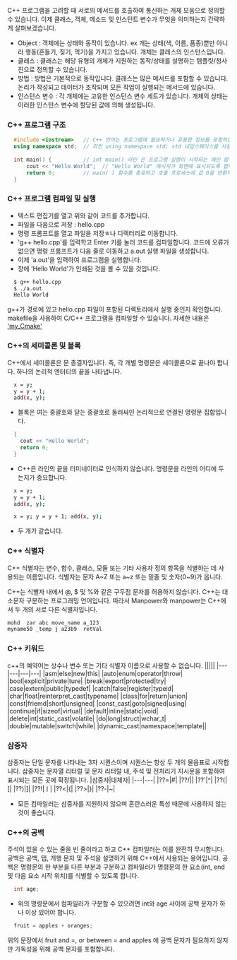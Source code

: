C++ 프로그램을 고려할 때 서로의 메서드를 호출하여 통신하는 개체 모음으로 정의할 수 있습니다. 이제 클래스, 객체, 메소드 및 인스턴트 변수가 무엇을 의미하는지 간략하게 살펴보겠습니다.

- Object : 객체에는 상태와 동작이 있습니다. ex 개는 상태(색, 이름, 품종)뿐만 아니라 행동(흔들기, 짖기, 먹기)을 가지고 있습니다. 개체는 클래스의 인스턴스입니다.
- 클래스 : 클래스는 해당 유형의 개체가 지원하는 동작/상태를 설명하는 템플릿/청사진으로 정의할 수 있습니다.
- 방법 : 방법은 기본적으로 동작입니다. 클래스는 많은 메서드를 포함할 수 있습니다. 논리가 작성되고 데이터가 조작되며 모든 작업이 실행되는 메서드에 있습니다.
- 인스턴스 변수 : 각 개체에는 고유한 인스턴스 변수 세트가 있습니다. 개체의 상태는 이러한 인스턴스 변수에 할당된 값에 의해 생성됩니다.

### C++ 프로그램 구조
```cpp
  #include <iostream>   // C++ 언어는 프로그램에 필요하거나 유용한 정보를 포함하는 여러 헤더를 정의합니다.
  using namespace std;  // 라인 using namespace std; std 네임스페이스를 사용하도록 컴파일러에 지시합니다.
  
  int main() {          // int main() 라인 은 프로그램 실행이 시작되는 메인 함수입니다.
      cout << "Hello World";  // "Hello World" 메시지가 화면에 표시되도록 합니다.
      return 0;         // main( ) 함수를 종료하고 호출 프로세스에 값 0을 반환하도록 합니다.
  }
```
### C++ 프로그램 컴파일 및 실행
- 텍스트 편집기를 열고 위와 같이 코드를 추가합니다.
- 파일을 다음으로 저장 : hello.cpp
- 명령 프롬프트를 열고 파일을 저장ㅎ나 디렉터리로 이동합니다.
- 'g++ hello.cpp'를 입력학고 Enter 키를 눌러 코드를 컴파일합니다. 코드에 오류가 없으면 명령 프롬프트가 다음 줄로 이동하고 a.out 실행 파일을 생성합니다.
- 이제 'a.out'을 입력하여 프로그램을 실행합니다.
- 창에 'Hello World'가 인쇄된 것을 볼 수 있을 것입니다.
```bash
  $ g++ hello.cpp
  $ ./a.out
  Hello World
```
g++가 경로에 있고 hello.cpp 파일이 포함된 디렉토리에서 실행 중인지 확인합니다.
makefile을 사용하여 C/C++ 프로그램을 컴파일할 수 있습니다. 자세한 내용은 ['my_Cmake'](https://github.com/book111kr/my_Cmake)

### C++의 세미콜론 및 블록
C++에서 세미콜론은 문 종결자입니다. 즉, 각 개별 명령문은 세미콜론으로 끝나야 합니다. 하나의 논리적 엔터티의 끝을 나타냅니다.
```bash
  x = y;
  y = y + 1;
  add(x, y);
```
- 블록은 여는 중괄호와 닫는 중괄호로 둘러싸인 논리적으로 연결된 명령문 집합입니다.
```cpp
  {
    cout << "Hello World";
    return 0;
  }
```
- C++은 라인의 끝을 터미네이터로 인식하지 않습니다. 명령문을 라인의 어디에 두는지가 중요합니다.
```bash
  x = y;
  y = y + 1;
  add(x, y);
```
```bash
  x = y; y = y + 1; add(x, y);
```
- 두 개가 같습니다.
### C++ 식별자
C++ 식별자는 변수, 함수, 클래스, 모듈 또는 기타 사용자 정의 항목을 식별하는 데 사용되는 이름입니다.
식별자는 문자 A~Z 또는 a~z 또는 밑줄 및 숫자(0~9)가 옵니다.

C++는 식별자 내에서 @, $ 및 %와 같은 구두점 문자를 허용하지 않습니다. C++는 대소문자 구분하는 프로그래밍 언어입니다.
따라서 Manpower와 manpower는 C++에서 두 개의 서로 다른 식별자입니다.
```bash
mohd  zar abc move_name a_123
myname50 _temp j a23b9  retVal
```
### C++ 키워드
c++의 예약어는 상수나 변수 또는 기타 식별자 이름으로 사용할 수 없습니다.
|||||
|---|---|---|---|
|asm|else|new|this|
|auto|enum|operator|throw|
|bool|explicit|private|ture|
|break|export|protected|try|
|case|extern|public|typedef|
|catch|false|register|typeid|
|char|float|reinterpret_cast|typename|
|class|for|return|union|
|const|friemd|short|unsigned|
|const_cast|goto|signed|using|
|continue|if|sizeof|virtual|
|default|inline|static|void|
|delete|int|static_cast|volatile|
|do|long|struct|wchar_t|
|double|mutable|switch|while|
|dynamic_cast|namespace|template||

### 삼중자 
삼중자는 단일 문자를 나타내는 3자 시퀀스이며 시퀀스는 항상 두 개의 물음표로 시작합니다.
삼중자는 문자열 리터럴 및 문자 리터럴 내, 주석 및 전처리기 지시문을 포함하여 표시되는 모든 곳에 확장됩니다.
|삼중자|대체자|
|---|---|
|??=|#|
|??/|\|
|??'|^|
|??(|[|
|??)|]|
|??!|ㅣ|
|??<|{|
|??>|}|
|??-|~|
- 모든 컴파일러는 삼중자를 지원하지 않으며 혼란스러운 특성 때문에 사용하지 않는 것이 좋습니다.
### C++의 공백
주석이 있을 수 있는 줄을 빈 줄이라고 하고 C++ 컴파일러는 이를 완전히 무시합니다.
공백은 공백, 탭, 개행 문자 및 주석을 설명하기 위해 C++에서 사용되는 용어입니다.
공백은 명령문의 한 부분을 다른 부분과 구분하고 컴파일러가 명령문의 한 요소(int, end 및 다음 요소 시작 위치)를 식별할 수 있도록 합니다.
```cpp
  int age;
```
- 위의 명령문에서 컴파일러가 구분할 수 있으려면 int와 age 사이에 공백 문자가 하나 이상 있어야 합니다.
```cpp
  fruit = apples + oranges;
```
위의 문장에서 fruit and =, or between = and apples 에 공백 문자가 필요하지 않지만 가독성을 위해 공백 문자를 포함합니다.
